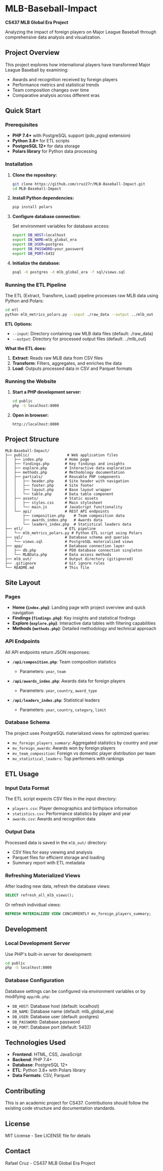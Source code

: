 # MLB-Baseball-Impact

**CS437 MLB Global Era Project**

Analyzing the impact of foreign players on Major League Baseball through comprehensive data analysis and visualization.

## Project Overview

This project explores how international players have transformed Major League Baseball by examining:
- Awards and recognition received by foreign players
- Performance metrics and statistical trends
- Team composition changes over time
- Comparative analysis across different eras

## Quick Start

### Prerequisites

- **PHP 7.4+** with PostgreSQL support (pdo_pgsql extension)
- **Python 3.8+** for ETL scripts
- **PostgreSQL 12+** for data storage
- **Polars library** for Python data processing

### Installation

1. **Clone the repository:**
   ```bash
   git clone https://github.com/cruz27r/MLB-Baseball-Impact.git
   cd MLB-Baseball-Impact
   ```

2. **Install Python dependencies:**
   ```bash
   pip install polars
   ```

3. **Configure database connection:**
   
   Set environment variables for database access:
   ```bash
   export DB_HOST=localhost
   export DB_NAME=mlb_global_era
   export DB_USER=postgres
   export DB_PASSWORD=your_password
   export DB_PORT=5432
   ```

4. **Initialize the database:**
   ```bash
   psql -U postgres -d mlb_global_era -f sql/views.sql
   ```

### Running the ETL Pipeline

The ETL (Extract, Transform, Load) pipeline processes raw MLB data using Python and Polars:

```bash
cd etl
python mlb_metrics_polars.py --input ./raw_data --output ../mlb_out
```

**ETL Options:**
- `--input`: Directory containing raw MLB data files (default: ./raw_data)
- `--output`: Directory for processed output files (default: ../mlb_out)

**What the ETL does:**
1. **Extract**: Reads raw MLB data from CSV files
2. **Transform**: Filters, aggregates, and enriches the data
3. **Load**: Outputs processed data in CSV and Parquet formats

### Running the Website

1. **Start a PHP development server:**
   ```bash
   cd public
   php -S localhost:8000
   ```

2. **Open in browser:**
   ```
   http://localhost:8000
   ```

## Project Structure

```
MLB-Baseball-Impact/
├── public/                 # Web application files
│   ├── index.php          # Home page
│   ├── findings.php       # Key findings and insights
│   ├── explore.php        # Interactive data exploration
│   ├── methods.php        # Methodology documentation
│   ├── partials/          # Reusable PHP components
│   │   ├── header.php     # Site header with navigation
│   │   ├── footer.php     # Site footer
│   │   ├── layout.php     # Base layout wrapper
│   │   └── table.php      # Data table component
│   ├── assets/            # Static assets
│   │   ├── styles.css     # Main stylesheet
│   │   └── main.js        # JavaScript functionality
│   └── api/               # REST API endpoints
│       ├── composition.php    # Team composition data
│       ├── awards_index.php   # Awards data
│       └── leaders_index.php  # Statistical leaders data
├── etl/                   # ETL pipeline
│   └── mlb_metrics_polars.py # Python ETL script using Polars
├── sql/                   # Database schema and queries
│   └── views.sql          # PostgreSQL materialized views
├── app/                   # Database connection layer
│   ├── db.php             # PDO database connection singleton
│   └── MLBData.php        # Data access methods
├── mlb_out/               # Output directory (gitignored)
├── .gitignore             # Git ignore rules
└── README.md              # This file
```

## Site Layout

### Pages

- **Home (`index.php`)**: Landing page with project overview and quick navigation
- **Findings (`findings.php`)**: Key insights and statistical findings
- **Explore (`explore.php`)**: Interactive data tables with filtering capabilities
- **Methods (`methods.php`)**: Detailed methodology and technical approach

### API Endpoints

All API endpoints return JSON responses:

- **`/api/composition.php`**: Team composition statistics
  - Parameters: `year`, `team`
  
- **`/api/awards_index.php`**: Awards data for foreign players
  - Parameters: `year`, `country`, `award_type`
  
- **`/api/leaders_index.php`**: Statistical leaders
  - Parameters: `year`, `country`, `category`, `limit`

### Database Schema

The project uses PostgreSQL materialized views for optimized queries:

- `mv_foreign_players_summary`: Aggregated statistics by country and year
- `mv_foreign_awards`: Awards won by foreign players
- `mv_team_composition`: Foreign vs domestic player distribution per team
- `mv_statistical_leaders`: Top performers with rankings

## ETL Usage

### Input Data Format

The ETL script expects CSV files in the input directory:
- `players.csv`: Player demographics and birthplace information
- `statistics.csv`: Performance statistics by player and year
- `awards.csv`: Awards and recognition data

### Output Data

Processed data is saved in the `mlb_out/` directory:
- CSV files for easy viewing and analysis
- Parquet files for efficient storage and loading
- Summary report with ETL metadata

### Refreshing Materialized Views

After loading new data, refresh the database views:

```sql
SELECT refresh_all_mlb_views();
```

Or refresh individual views:

```sql
REFRESH MATERIALIZED VIEW CONCURRENTLY mv_foreign_players_summary;
```

## Development

### Local Development Server

Use PHP's built-in server for development:

```bash
cd public
php -S localhost:8000
```

### Database Configuration

Database settings can be configured via environment variables or by modifying `app/db.php`:

- `DB_HOST`: Database host (default: localhost)
- `DB_NAME`: Database name (default: mlb_global_era)
- `DB_USER`: Database user (default: postgres)
- `DB_PASSWORD`: Database password
- `DB_PORT`: Database port (default: 5432)

## Technologies Used

- **Frontend**: HTML, CSS, JavaScript
- **Backend**: PHP 7.4+
- **Database**: PostgreSQL 12+
- **ETL**: Python 3.8+ with Polars library
- **Data Formats**: CSV, Parquet

## Contributing

This is an academic project for CS437. Contributions should follow the existing code structure and documentation standards.

## License

MIT License - See LICENSE file for details

## Contact

Rafael Cruz - CS437 MLB Global Era Project
